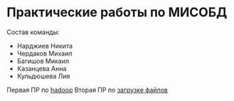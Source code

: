 # Практические работы по МИСОБД

Состав команды:

- Нарджиев Никита
- Чердаков Михаил
- Багишов Микаил
- Казанцева Анна
- Кульдюшева Лия

Первая ПР по [hadoop](hadoop.md)
Вторая ПР по [загрузке файлов](bigfile.md)
